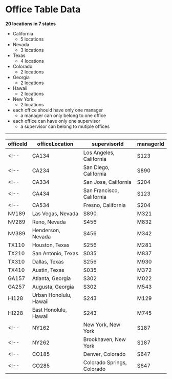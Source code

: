 # Office Table Data 
**20 locations in 7 states**
- California
    - 5 locations
- Nevada
    - 3 locations
- Texas
    - 4 locations
- Colorado
    - 2 locations
- Georgia
    - 2 locations
- Hawaii
    - 2 locations
- New York
    - 2 locations
- each office should have only one manager
    - a manager can only belong to one office
- each office can have only one supervisor
    - a supervisor can belong to mutiple offices

---


| officeId    | officeLocation                   | supervisorId  | managerId     |
| ----------  | -------------------------------  | ------------- | ------------- |
<!-- | CA134       | Los Angeles, California          | S123          | M002          | -->
<!-- | CA234       | San Diego, California            | S890          | M678          | -->
<!-- | CA334       | San Jose, California             | S204          | M182          | -->
<!-- | CA434       | San Francisco, California        | S123          | M329          | -->
<!-- | CA534       | Fresno, California               | S204          | M049          | -->
| NV189       | Las Vegas, Nevada                | S890          | M321          |
| NV289       | Reno, Nevada                     | S456          | M832          |
| NV389       | Henderson, Nevada                | S456          | M342          |
| TX110       | Houston, Texas                   | S256          | M281          |
| TX210       | San Antonio, Texas               | S035          | M837          |
| TX310       | Dallas, Texas                    | S256          | M930          |
| TX410       | Austin, Texas                    | S035          | M372          |
| GA157       | Atlanta, Georgia                 | S302          | M022          |
| GA257       | Augusta, Georgia                 | S302          | M543          |
| HI128       | Urban Honolulu, Hawaii           | S243          | M129          |
| HI228       | East Honolulu, Hawaii            | S243          | M745          |
<!-- | NY162       | New York, New York               | S187          | M912          | -->
<!-- | NY262       | Brookhaven, New York             | S187          | M223          | -->
<!-- | CO185       | Denver, Colorado                 | S647          | M112          | -->
<!-- | CO285       | Colorado Springs, Colorado       | S647          | M891          | -->